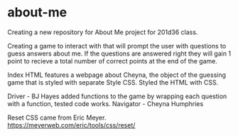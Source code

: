 # about-me

Creating a new repository for About Me project for 201d36 class.

Creating a game to interact with that will prompt the user with questions to guess answers about me. If the questions are answered right they will gain 1 point to recieve a total number of correct points at the end of the game.

Index HTML features a webpage about Cheyna, the object of the guessing game that is styled with separate Style CSS.
Styled the HTML with CSS.

Driver - BJ Hayes
  added functions to the game by wrapping each question with a function, tested code works.
Navigator - Cheyna Humphries



Reset CSS came from Eric Meyer.
https://meyerweb.com/eric/tools/css/reset/